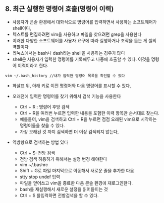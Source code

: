 
## 8. 최근 실행한 명령어 호출(명령어 이력)

- 사용자가 콘솔 환경에서 대화식으로 명령어를 입력하면서 사용하는 소프트웨어가 shell이다,
- 텍스트를 편집하려면 vim을 사용하고 파일을 찾으려면 grep을 사용한다
- 이러한 다양한 소프트웨어를 사용자 요구에 따라 실행하거나 조작을 돕는 게 셀의 역할이다 
- 리눅스에서는 bash나 dash라는 shell을 사용하는 경우가 많다 
- shell은 사용자가 입력한 명령어를 기록해두고 나중에 호출할 수 있다. 이것을 명령어 이력이라고 한다.

```
vim ~/.bash_history //내가 입력한 명령어 목록을 확인할 수 있다
```

- 화살표 위, 아래 키로 이전 명령어와 다음 명령어를 표시할 수 있다,
- 오래전에 입력한 명령어를 찾기 위해서 검색 기능을 사용한다
    - Ctrl + R : 명령어 후방 검색
    - Ctrl + R을 여러번 누르면 입력한 내용을 포함한 이력 항목만 순서대로 찾는다.
    - 예를들어, vim을 검색하고 Ctrl + R을 누르면 점점 오래된 vim으로 시작하는 명령어들을 찾을 수 있다.
    - 가장 오래된 것 까지 검색하면 더 이상 검색되지 않는다,


- 역방향으로 검색하는 방법 있다 
    - Ctrl + S: 전방 검색
    - 전방 검색 하용하기 위해서는 설정 변경 해야한다
    - vim ~/.bashrc
    - Shift + G로 파일 마지막으로 이동해서 새로운 줄을 추가한 다음
    - stty stop undef 입력
    - 파일을 덮어쓰고 vim을 종료한 다음 콘솔 환경에 재로그인한다.
    - bash를 재실행해서 새로운 설정을 읽어들이는 것
    - Ctrl + S 를입력하면 전방검색을 할 수 있다.
